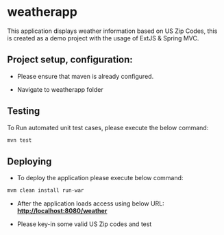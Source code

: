 weatherapp
==========

This application displays weather information based on US Zip Codes, this is created as a demo project with the usage of ExtJS &amp; Spring MVC.

## Project setup, configuration:

* Please ensure that maven is already configured.

* Navigate to weatherapp folder

## Testing

To Run automated unit test cases, please execute the below command:
```sh
mvn test
```

## Deploying

* To deploy the application please execute below command:

```sh
mvm clean install run-war
```
* After the application loads access using below URL:
**[http://localhost:8080/weather](http://localhost:8080/weather)**

* Please key-in some valid US Zip codes and test
